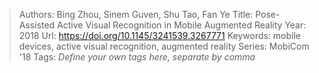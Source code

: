 > Authors: Bing Zhou, Sinem Guven, Shu Tao, Fan Ye
> Title: Pose-Assisted Active Visual Recognition in Mobile Augmented Reality
> Year: 2018
> Url: https://doi.org/10.1145/3241539.3267771
> Keywords: mobile devices, active visual recognition, augmented reality
> Series: MobiCom '18
> Tags: *Define your own tags here, separate by comma*